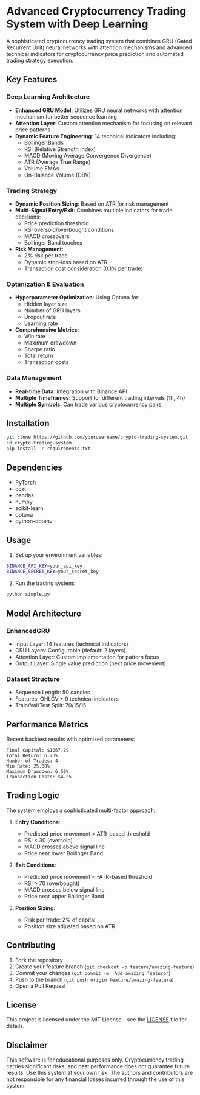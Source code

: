 # Advanced Cryptocurrency Trading System with Deep Learning

A sophisticated cryptocurrency trading system that combines GRU (Gated Recurrent Unit) neural networks with attention mechanisms and advanced technical indicators for cryptocurrency price prediction and automated trading strategy execution.

## Key Features

### Deep Learning Architecture

- **Enhanced GRU Model**: Utilizes GRU neural networks with attention mechanism for better sequence learning
- **Attention Layer**: Custom attention mechanism for focusing on relevant price patterns
- **Dynamic Feature Engineering**: 14 technical indicators including:
  - Bollinger Bands
  - RSI (Relative Strength Index)
  - MACD (Moving Average Convergence Divergence)
  - ATR (Average True Range)
  - Volume EMAs
  - On-Balance Volume (OBV)

### Trading Strategy

- **Dynamic Position Sizing**: Based on ATR for risk management
- **Multi-Signal Entry/Exit**: Combines multiple indicators for trade decisions:
  - Price prediction threshold
  - RSI oversold/overbought conditions
  - MACD crossovers
  - Bollinger Band touches
- **Risk Management**:
  - 2% risk per trade
  - Dynamic stop-loss based on ATR
  - Transaction cost consideration (0.1% per trade)

### Optimization & Evaluation

- **Hyperparameter Optimization**: Using Optuna for:
  - Hidden layer size
  - Number of GRU layers
  - Dropout rate
  - Learning rate
- **Comprehensive Metrics**:
  - Win rate
  - Maximum drawdown
  - Sharpe ratio
  - Total return
  - Transaction costs

### Data Management

- **Real-time Data**: Integration with Binance API
- **Multiple Timeframes**: Support for different trading intervals (1h, 4h)
- **Multiple Symbols**: Can trade various cryptocurrency pairs

## Installation

```bash
git clone https://github.com/yourusername/crypto-trading-system.git
cd crypto-trading-system
pip install -r requirements.txt
```

## Dependencies

- PyTorch
- ccxt
- pandas
- numpy
- scikit-learn
- optuna
- python-dotenv

## Usage

1. Set up your environment variables:

```bash
BINANCE_API_KEY=your_api_key
BINANCE_SECRET_KEY=your_secret_key
```

2. Run the trading system:

```bash
python simple.py
```

## Model Architecture

### EnhancedGRU

- Input Layer: 14 features (technical indicators)
- GRU Layers: Configurable (default: 2 layers)
- Attention Layer: Custom implementation for pattern focus
- Output Layer: Single value prediction (next price movement)

### Dataset Structure

- Sequence Length: 50 candles
- Features: OHLCV + 9 technical indicators
- Train/Val/Test Split: 70/15/15

## Performance Metrics

Recent backtest results with optimized parameters:

```
Final Capital: $1067.29
Total Return: 6.73%
Number of Trades: 4
Win Rate: 25.00%
Maximum Drawdown: 6.50%
Transaction Costs: $4.25
```

## Trading Logic

The system employs a sophisticated multi-factor approach:

1. **Entry Conditions**:

   - Predicted price movement > ATR-based threshold
   - RSI < 30 (oversold)
   - MACD crosses above signal line
   - Price near lower Bollinger Band

2. **Exit Conditions**:

   - Predicted price movement < -ATR-based threshold
   - RSI > 70 (overbought)
   - MACD crosses below signal line
   - Price near upper Bollinger Band

3. **Position Sizing**:
   - Risk per trade: 2% of capital
   - Position size adjusted based on ATR

## Contributing

1. Fork the repository
2. Create your feature branch (`git checkout -b feature/amazing-feature`)
3. Commit your changes (`git commit -m 'Add amazing feature'`)
4. Push to the branch (`git push origin feature/amazing-feature`)
5. Open a Pull Request

## License

This project is licensed under the MIT License - see the [LICENSE](LICENSE) file for details.

## Disclaimer

This software is for educational purposes only. Cryptocurrency trading carries significant risks, and past performance does not guarantee future results. Use this system at your own risk. The authors and contributors are not responsible for any financial losses incurred through the use of this system.
